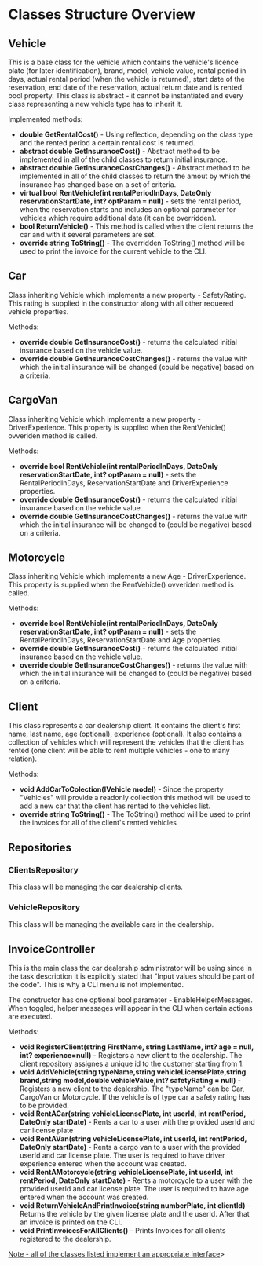 <h1>Classes Structure Overview</h1>
<h2>Vehicle</h2>
<p>This is a base class for the vehicle which contains the vehicle's licence plate (for later identification), brand, model, vehicle value, rental period in days, actual rental period (when the vehicle is returned), start date of the reservation, end date of the reservation, actual return date and is rented bool property. This class is abstract - it cannot be instantiated and every class representing a new vehicle type has to inherit it.</p>
<p>Implemented methods:</p>
<ul>
  <li><b>double GetRentalCost()</b> - Using reflection, depending on the class type and the rented period a certain rental cost is returned.</li>
  <li><b>abstract double GetInsuranceCost()</b> - Abstract method to be implemented in all of the child classes to return initial insurance.</li>
  <li><b>abstract double GetInsuranceCostChanges()</b> - Abstract method to be implemented in all of the child classes to return the amout by which the insurance has changed base on a set of criteria.</li>
  <li><b>virtual bool RentVehicle(int rentalPeriodInDays, DateOnly reservationStartDate, int? optParam = null)</b> - sets the rental period, when the reservation starts and includes an optional parameter for vehicles which require additional data (it can be overridden).</li>
  <li><b>bool ReturnVehicle()</b> - This method is called when the client returns the car and with it several parameters are set.</li>
  <li><b>override string ToString()</b> - The overridden ToString() method will be used to print the invoice for the current vehicle to the CLI.</li>
</ul>
<h2>Car</h2>
<p>Class inheriting Vehicle which implements a new property - SafetyRating. This rating is supplied in the constructor along with all other requered vehicle properties.</p>
<p>Methods:</p>
<ul>
  <li><b>override double GetInsuranceCost()</b> - returns the calculated initial insurance based on the vehicle value.</li>
  <li><b>override double GetInsuranceCostChanges()</b> - returns the value with which the initial insurance will be changed (could be negative) based on a criteria.</li>
</ul>
<h2>CargoVan</h2>
<p>Class inheriting Vehicle which implements a new property - DriverExperience. This property is supplied when the RentVehicle() ovveriden method is called.</p>
<p>Methods:</p>
<ul>
  <li><b>override bool RentVehicle(int rentalPeriodInDays, DateOnly reservationStartDate, int? optParam = null)</b> - sets the RentalPeriodInDays, ReservationStartDate and DriverExperience properties.</li>
  <li><b>override double GetInsuranceCost()</b> - returns the calculated initial insurance based on the vehicle value.</li>
  <li><b>override double GetInsuranceCostChanges()</b> - returns the value with which the initial insurance will be changed to (could be negative) based on a criteria.</li>
</ul>
<h2>Motorcycle</h2>
<p>Class inheriting Vehicle which implements a new Age - DriverExperience. This property is supplied when the RentVehicle() ovveriden method is called.</p>
<p>Methods:</p>
<ul>
  <li><b>override bool RentVehicle(int rentalPeriodInDays, DateOnly reservationStartDate, int? optParam = null)</b> - sets the RentalPeriodInDays, ReservationStartDate and Age properties.</li>
  <li><b>override double GetInsuranceCost()</b> - returns the calculated initial insurance based on the vehicle value.</li>
  <li><b>override double GetInsuranceCostChanges()</b> - returns the value with which the initial insurance will be changed to (could be negative) based on a criteria.</li>
</ul>
<h2>Client</h2>
<p>This class represents a car dealership client. It contains the client's first name, last name, age (optional), experience (optional). It also contains a collection of vehicles which will represent the vehicles that the client has rented (one client will be able to rent multiple vehicles - one to many relation).</p>
<p>Methods:</p>
<ul>
  <li><b>void AddCarToColection(IVehicle model)</b> - Since the property "Vehicles" will provide a readonly collection this method will be used to add a new car that the client has rented to the vehicles list.</li>
  <li><b>override string ToString()</b> - The ToString() method will be used to print the invoices for all of the client's rented vehicles</li>
</ul>
<h2>Repositories</h2>
<h3>ClientsRepository</h3>
<p>This class will be managing the car dealership clients.</p>
<h3>VehicleRepository</h3>
<p>This class will be managing the available cars in the dealership.</p>
<h2>InvoiceController</h3>
<p>This is the main class the car dealership administrator will be using since in the task description it is explicitly stated that "Input values should be part of the code". This is why a CLI menu is not implemented.</p>
<p>The constructor has one optional bool parameter - EnableHelperMessages. When toggled, helper messages will appear in the CLI when certain actions are executed.</p>
<p>Methods:</p>
<ul>
  <li><b>void RegisterClient(string FirstName, string LastName, int? age = null, int? experience=null)</b> - Registers a new client to the dealership. The client repository assignes a unique id to the customer starting from 1.</li>
  <li><b>void AddVehicle(string typeName,string vehicleLicensePlate,string brand,string model,double vehicleValue,int? safetyRating = null)</b> - Registers a new client to the dealership. The "typeName" can be Car, CargoVan or Motorcycle. If the vehicle is of type car a safety rating has to be provided.</li>
  <li><b>void RentACar(string vehicleLicensePlate, int userId, int rentPeriod, DateOnly startDate)</b> - Rents a car to a user with the provided userId and car license plate</li>
  <li><b>void RentAVan(string vehicleLicensePlate, int userId, int rentPeriod, DateOnly startDate)</b> - Rents a cargo van to a user with the provided userId and car license plate. The user is required to have driver experience entered when the account was created.</li>
  <li><b>void RentAMotorcycle(string vehicleLicensePlate, int userId, int rentPeriod, DateOnly startDate)</b> - Rents a motorcycle to a user with the provided userId and car license plate. The user is required to have age entered when the account was created.</li>
  <li><b>void ReturnVehicleAndPrintInvoice(string numberPlate, int clientId)</b> - Returns the vehicle by the given license plate and the userId. After that an invoice is printed on the CLI.</li>
  <li><b>void PrintInvoicesForAllClients()</b> - Prints Invoices for all clients registered to the dealership.</li>
</ul>

<p><ins>Note - all of the classes listed implement an appropriate interface</ins>></p>
